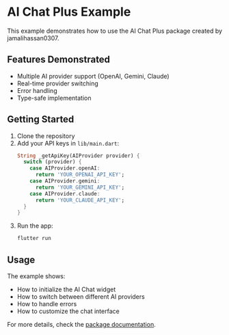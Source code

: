 # AI Chat Plus Example

This example demonstrates how to use the AI Chat Plus package created by jamalihassan0307.

## Features Demonstrated

- Multiple AI provider support (OpenAI, Gemini, Claude)
- Real-time provider switching
- Error handling
- Type-safe implementation

## Getting Started

1. Clone the repository
2. Add your API keys in `lib/main.dart`:
   ```dart
   String _getApiKey(AIProvider provider) {
     switch (provider) {
       case AIProvider.openAI:
         return 'YOUR_OPENAI_API_KEY';
       case AIProvider.gemini:
         return 'YOUR_GEMINI_API_KEY';
       case AIProvider.claude:
         return 'YOUR_CLAUDE_API_KEY';
     }
   }
   ```
3. Run the app:
   ```bash
   flutter run
   ```

## Usage

The example shows:
- How to initialize the AI Chat widget
- How to switch between different AI providers
- How to handle errors
- How to customize the chat interface

For more details, check the [package documentation](https://pub.dev/packages/ai_chat_plus).